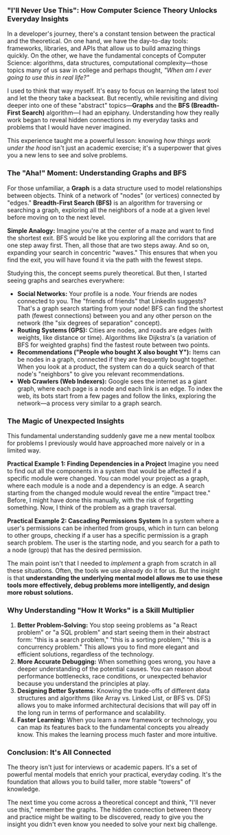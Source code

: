 ### "I'll Never Use This": How Computer Science Theory Unlocks Everyday Insights

In a developer's journey, there's a constant tension between the practical and the theoretical. On one hand, we have the day-to-day tools: frameworks, libraries, and APIs that allow us to build amazing things quickly. On the other, we have the fundamental concepts of Computer Science: algorithms, data structures, computational complexity—those topics many of us saw in college and perhaps thought, *"When am I ever going to use this in real life?"*

I used to think that way myself. It's easy to focus on learning the latest tool and let the theory take a backseat. But recently, while revisiting and diving deeper into one of these "abstract" topics—**Graphs** and the **BFS (Breadth-First Search)** algorithm—I had an epiphany. Understanding how they really work began to reveal hidden connections in my everyday tasks and problems that I would have never imagined.

This experience taught me a powerful lesson: knowing *how things work under the hood* isn't just an academic exercise; it's a superpower that gives you a new lens to see and solve problems.

### The "Aha!" Moment: Understanding Graphs and BFS

For those unfamiliar, a **Graph** is a data structure used to model relationships between objects. Think of a network of "nodes" (or vertices) connected by "edges." **Breadth-First Search (BFS)** is an algorithm for traversing or searching a graph, exploring all the neighbors of a node at a given level before moving on to the next level.

**Simple Analogy:** Imagine you're at the center of a maze and want to find the shortest exit. BFS would be like you exploring all the corridors that are one step away first. Then, all those that are two steps away. And so on, expanding your search in concentric "waves." This ensures that when you find the exit, you will have found it via the path with the fewest steps.

Studying this, the concept seems purely theoretical. But then, I started seeing graphs and searches everywhere:

*   **Social Networks:** Your profile is a node. Your friends are nodes connected to you. The "friends of friends" that LinkedIn suggests? That's a graph search starting from your node! BFS can find the shortest path (fewest connections) between you and any other person on the network (the "six degrees of separation" concept).
*   **Routing Systems (GPS):** Cities are nodes, and roads are edges (with weights, like distance or time). Algorithms like Dijkstra's (a variation of BFS for weighted graphs) find the fastest route between two points.
*   **Recommendations ("People who bought X also bought Y"):** Items can be nodes in a graph, connected if they are frequently bought together. When you look at a product, the system can do a quick search of that node's "neighbors" to give you relevant recommendations.
*   **Web Crawlers (Web Indexers):** Google sees the internet as a giant graph, where each page is a node and each link is an edge. To index the web, its bots start from a few pages and follow the links, exploring the network—a process very similar to a graph search.

### The Magic of Unexpected Insights

This fundamental understanding suddenly gave me a new mental toolbox for problems I previously would have approached more naively or in a limited way.

**Practical Example 1: Finding Dependencies in a Project**
Imagine you need to find out all the components in a system that would be affected if a specific module were changed. You can model your project as a graph, where each module is a node and a dependency is an edge. A search starting from the changed module would reveal the entire "impact tree." Before, I might have done this manually, with the risk of forgetting something. Now, I think of the problem as a graph traversal.

**Practical Example 2: Cascading Permissions System**
In a system where a user's permissions can be inherited from groups, which in turn can belong to other groups, checking if a user has a specific permission is a graph search problem. The user is the starting node, and you search for a path to a node (group) that has the desired permission.

The main point isn't that I needed to *implement* a graph from scratch in all these situations. Often, the tools we use already do it for us. But the insight is that **understanding the underlying mental model allows me to use these tools more effectively, debug problems more intelligently, and design more robust solutions.**

### Why Understanding "How It Works" is a Skill Multiplier

1.  **Better Problem-Solving:** You stop seeing problems as "a React problem" or "a SQL problem" and start seeing them in their abstract form: "this is a search problem," "this is a sorting problem," "this is a concurrency problem." This allows you to find more elegant and efficient solutions, regardless of the technology.
2.  **More Accurate Debugging:** When something goes wrong, you have a deeper understanding of the potential causes. You can reason about performance bottlenecks, race conditions, or unexpected behavior because you understand the principles at play.
3.  **Designing Better Systems:** Knowing the trade-offs of different data structures and algorithms (like Array vs. Linked List, or BFS vs. DFS) allows you to make informed architectural decisions that will pay off in the long run in terms of performance and scalability.
4.  **Faster Learning:** When you learn a new framework or technology, you can map its features back to the fundamental concepts you already know. This makes the learning process much faster and more intuitive.

### Conclusion: It's All Connected

The theory isn't just for interviews or academic papers. It's a set of powerful mental models that enrich your practical, everyday coding. It's the foundation that allows you to build taller, more stable "towers" of knowledge.

The next time you come across a theoretical concept and think, "I'll never use this," remember the graphs. The hidden connection between theory and practice might be waiting to be discovered, ready to give you the insight you didn't even know you needed to solve your next big challenge.
